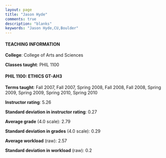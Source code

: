 ```yaml
---
layout: page
title: "Jason Hyde" 
comments: true
description: "blanks"
keywords: "Jason Hyde,CU,Boulder"
---
```

<head>
<script src="https://ajax.googleapis.com/ajax/libs/jquery/2.1.3/jquery.min.js"></script>
<script src="https://dl.dropboxusercontent.com/s/pc42nxpaw1ea4o9/highcharts.js?dl=0"></script>
<!-- <script src="../assets/js/highcharts.js"></script> -->
<style type="text/css">@font-face {
	font-family: "Bebas Neue";
	src: url(https://www.filehosting.org/file/details/544349/BebasNeue Regular.otf) format("opentype");
	}
	h1.Bebas { 
		font-family: "Bebas Neue", Verdana, Tahoma;
	}
</style>
</head>
	   
#### TEACHING INFORMATION

**College**: College of Arts and Sciences

**Classes taught**: PHIL 1100

#### PHIL 1100: ETHICS GT-AH3

**Terms taught**: Fall 2007, Fall 2007, Spring 2008, Fall 2008, Fall 2008, Spring 2009, Spring 2009, Spring 2010, Spring 2010

**Instructor rating**: 5.26

**Standard deviation in instructor rating**: 0.27

**Average grade** (4.0 scale): 2.79

**Standard deviation in grades** (4.0 scale): 0.29

**Average workload** (raw): 2.57

**Standard deviation in workload** (raw): 0.2

